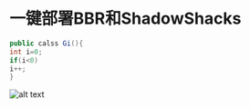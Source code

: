 # 一键部署BBR和ShadowShacks
```Java
public calss Gi(){
int i=0;
if(i<0)
i++;
}
```
 ![alt text](https://raw.githubusercontent.com/juxuechen/ShareKit/cut-for-baby/share.jpg)

